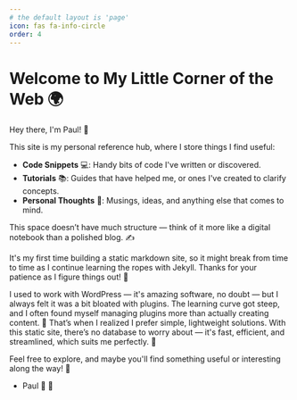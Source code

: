 ```yaml
---
# the default layout is 'page'
icon: fas fa-info-circle
order: 4
---
```

# Welcome to My Little Corner of the Web 🌍

Hey there, I'm Paul! 👋

This site is my personal reference hub, where I store things I find useful:

- **Code Snippets** 💻: Handy bits of code I've written or discovered.
- **Tutorials** 📚: Guides that have helped me, or ones I've created to clarify concepts.
- **Personal Thoughts** 💭: Musings, ideas, and anything else that comes to mind.

This space doesn’t have much structure — think of it more like a digital notebook than a polished blog. ✍️

It's my first time building a static markdown site, so it might break from time to time as I continue learning the ropes with Jekyll. Thanks for your patience as I figure things out! 🙏

I used to work with WordPress — it's amazing software, no doubt — but I always felt it was a bit bloated with plugins. The learning curve got steep, and I often found myself managing plugins more than actually creating content. 🤔 That’s when I realized I prefer simple, lightweight solutions. With this static site, there’s no database to worry about — it's fast, efficient, and streamlined, which suits me perfectly. 🚀

Feel free to explore, and maybe you'll find something useful or interesting along the way! 🌟

- Paul 👋 👋